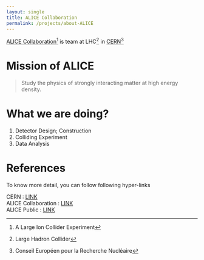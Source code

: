 ```yaml
---
layout: single
title: ALICE Collaboration
permalink: /projects/about-ALICE
---
```


[ALICE Collaboration](https://alice-collaboration.web.cern.ch)[^1] is team at LHC[^2] in [CERN](https://home.cern)[^3]

 [^1]: A Large Ion Collider Experiment  
 [^2]: Large Hadron Collider  
 [^3]: Conseil Européen pour la Recherche Nucléaire  

# Mission of ALICE
> Study the physics of strongly interacting matter at high energy density.

# What we are doing?
1. Detector Design; Construction
2. Colliding Experiment
3. Data Analysis

# References
To know more detail, you can follow following hyper-links

CERN : [LINK](https://home.cern)  
ALICE Collaboration : [LINK](https://alice-collaboration.web.cern.ch)  
ALICE Public : [LINK](https://alice-public.web.cern.ch)
